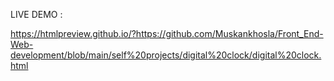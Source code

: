 LIVE DEMO  : 

https://htmlpreview.github.io/?https://github.com/Muskankhosla/Front_End-Web-development/blob/main/self%20projects/digital%20clock/digital%20clock.html
